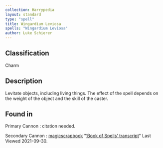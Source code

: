 ```yaml
---
collection: Harrypedia
layout: standard
type: "spell"
title: Wingardium Leviosa
spells: "Wingardium Leviosa"
author: Luke Schierer
---
```


## Classification

Charm

## Description

Levitate objects, including living things. The effect of the spell depends on the weight of the object and the skill of the caster.

## Found in

Primary Cannon
: citation needed.

Secondary Cannon
: [magicscrapbook](https://magicscrapbook.tumblr.com/)
"[‘Book of Spells’ transcript](https://magicscrapbook.tumblr.com/post/162085200042/book-of-spells-transcript)"
Last Viewed 2021-09-30.
